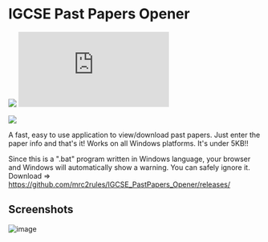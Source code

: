 # IGCSE Past Papers Opener

![](https://img.shields.io/github/downloads/mrc2rules/IGCSE_PastPapers_Opener/total.svg?style=for-the-badge&color=F62451)
![](https://badge-size.herokuapp.com/mrc2rules/IGCSE_PastPapers_Opener/main/PastPaperOpener.bat?style=for-the-badge&color=F62451)

![](https://img.shields.io/badge/Windows-0078D6?style=for-the-badge&logo=windows&logoColor=white)

A fast, easy to use application to view/download past papers. Just enter the paper info and that's it! Works on all Windows platforms.
It's under 5KB!!

Since this is a ".bat" program written in Windows language, your browser and Windows will automatically show a warning. You can safely ignore it.
Download => https://github.com/mrc2rules/IGCSE_PastPapers_Opener/releases/

## Screenshots
![image](https://user-images.githubusercontent.com/58372697/169236179-addd6e0c-18fd-488a-bab4-228cf83ee4b0.png)

